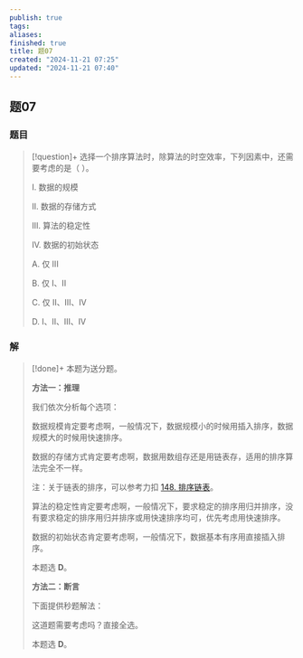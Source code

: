 ```yaml
---
publish: true
tags: 
aliases: 
finished: true
title: 题07
created: "2024-11-21 07:25"
updated: "2024-11-21 07:40"
---
```

## 题07
### 题目
> [!question]+
> 选择一个排序算法时，除算法的时空效率，下列因素中，还需要考虑的是（ ）。
> 
> I. 数据的规模
> 
> II. 数据的存储方式
> 
> III. 算法的稳定性
> 
> IV. 数据的初始状态
> 
> A. 仅 III
> 
> B. 仅 I、II
> 
> C. 仅 II、III、IV
> 
> D. I、II、III、IV
### 解
> [!done]+
> 本题为送分题。
> 
> **方法一：推理**
> 
> 我们依次分析每个选项：
> 
> 数据规模肯定要考虑啊，一般情况下，数据规模小的时候用插入排序，数据规模大的时候用快速排序。
> 
> 数据的存储方式肯定要考虑啊，数据用数组存还是用链表存，适用的排序算法完全不一样。
> 
> 注：关于链表的排序，可以参考力扣 [148. 排序链表](https://leetcode.cn/problems/sort-list/)。
> 
> 算法的稳定性肯定要考虑啊，一般情况下，要求稳定的排序用归并排序，没有要求稳定的排序用归并排序或用快速排序均可，优先考虑用快速排序。
> 
> 数据的初始状态肯定要考虑啊，一般情况下，数据基本有序用直接插入排序。
> 
> 本题选 **D**。
> 
> **方法二：断言**
> 
> 下面提供秒题解法：
> 
> 这道题需要考虑吗？直接全选。
> 
> 本题选 **D**。